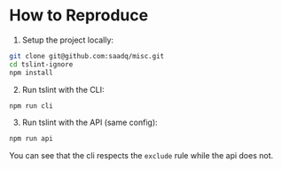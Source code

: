 # How to Reproduce

1. Setup the project locally:

```bash
git clone git@github.com:saadq/misc.git
cd tslint-ignore
npm install
```

2. Run tslint with the CLI:

```bash
npm run cli
```

3. Run tslint with the API (same config):

```bash
npm run api
```

You can see that the cli respects the `exclude` rule while the api does not.
